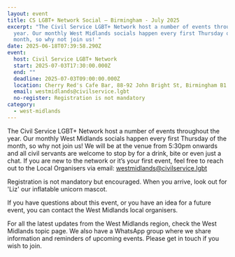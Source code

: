 ```yaml
---
layout: event
title: CS LGBT+ Network Social – Birmingham - July 2025
excerpt: "The Civil Service LGBT+ Network host a number of events throughout the
  year. Our monthly West Midlands socials happen every first Thursday of the
  month, so why not join us! "
date: 2025-06-18T07:39:58.290Z
event:
  host: Civil Service LGBT+ Network
  start: 2025-07-03T17:30:00.000Z
  end: ""
  deadline: 2025-07-03T09:00:00.000Z
  location: Cherry Red's Cafe Bar, 88-92 John Bright St, Birmingham B1 1BN
  email: westmidlands@civilservice.lgbt
  no-register: Registration is not mandatory
category:
  - west-midlands
---
```

The Civil Service LGBT+ Network host a number of events throughout the year. Our monthly West Midlands socials happen every first Thursday of the month, so why not join us! We will be at the venue from 5:30pm onwards and all civil servants are welcome to stop by for a drink, bite or even just a chat. If you are new to the network or it’s your first event, feel free to reach out to the Local Organisers via email: [westmidlands@civilservice.lgbt](mailto:westmidlands@civilservice.lgbt)

Registration is not mandatory but encouraged. When you arrive, look out for 'Liz' our inflatable unicorn mascot.

If you have questions about this event, or you have an idea for a future event, you can contact the West Midlands local organisers.

For all the latest updates from the West Midlands region, check the West Midlands topic page. We also have a WhatsApp group where we share information and reminders of upcoming events. Please get in touch if you wish to join.